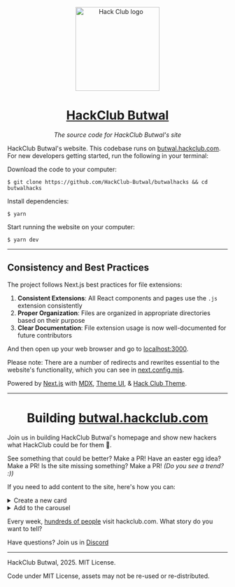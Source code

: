 <p align="center"><img width="192" alt="Hack Club logo" src="https://assets.hackclub.com/flag-standalone.svg"></p>
<h1 align="center"><a href="https://butwal.hackclub.com/">HackClub Butwal</a></h1>
<p align="center"><i>The source code for HackClub Butwal's site</i></p>

HackClub Butwal's website. This codebase runs on [butwal.hackclub.com](https://butwal.hackclub.com). For new developers getting started, run the following in your terminal:

Download the code to your computer:

    $ git clone https://github.com/HackClub-Butwal/butwalhacks && cd butwalhacks

Install dependencies:

    $ yarn

Start running the website on your computer:

    $ yarn dev

---

## Consistency and Best Practices

The project follows Next.js best practices for file extensions:

1. **Consistent Extensions**: All React components and pages use the `.js` extension consistently
2. **Proper Organization**: Files are organized in appropriate directories based on their purpose
3. **Clear Documentation**: File extension usage is now well-documented for future contributors

And then open up your web browser and go to [localhost:3000](http://localhost:3000).

Please note: There are a number of redirects and rewrites essential to the website's functionality, which you can see in [next.config.mjs](./next.config.mjs).

Powered by [Next.js] with [MDX], [Theme UI], & [Hack Club Theme].

---

<h1 align="center">Building <a href="https://butwal.hackclub.com/">butwal.hackclub.com</a></h1>

Join us in building HackClub Butwal's homepage and show new hackers what HackClub could be for them 💖.

See something that could be better? Make a PR! Have an easter egg idea? Make a PR! Is the site missing something? Make a PR! _(Do you see a trend? :))_

If you need to add content to the site, here's how you can:

<details> <summary>Create a new card</summary>

<img width="600" alt="Screenshot 2023-08-16 at 9 09 55 PM" src="https://github.com/hackclub/site/assets/65808924/fed45800-c834-4e4c-ad87-a21e01414fa9">

Most things on the homepage are carousel, modular components that can easily be added and removed according to relevancy to Hack Clubbers. There are 3 main sections: connection, open-source, and IRL community. Most new carousel will likely fall within the first two sections!

First, you can create a new file under [components/index/carousel](components/index/cards/) with the name of your new event/project. Next add `import CardModel from './card-model'` and add whatever you want :) Finally, use a <Buttons> component (`import Buttons from './button'`) to highlight call-to-action buttons. If it's the main button, use the primary prop to add a background color!

Your challenge: try and make the card as unique as possible, like a mini poster! Not sure where to start? Look at other carousel on the page :)

</details>

<details>
<summary>Add to the carousel</summary>

<img width="600" alt="Screenshot 2023-08-16 at 9 09 11 PM" src="https://github.com/hackclub/site/assets/65808924/044660eb-fb3d-43b6-a270-64a3fe51f3ca">

If there's a Hack Club or Hack Club community-led project (past or present) that Hack Clubbers can get involved in, please add it to [lib/carousel.json](lib/carousel.json) and add your card to the end of the json file. An example looks like this:

```json
{
  "background": "dark",
  "titleColor": "white",
  "descriptionColor": "white",
  "title": "Hackers Wanted",
  "description": "Our open love letter to hackers",
  "img": "https://a.slack-edge.com/production-standard-emoji-assets/14.0/apple-large/1f4bb@2x.png",
  "link": "/hackers-wanted"
}
```

</details>

Every week, [hundreds of people](https://plausible.io/hackclub.com) visit hackclub.com. What story do you want to tell?

Have questions? Join us in [Discord](https://dsc.gg/butwalhacks)

---

HackClub Butwal, 2025. MIT License.

[next.js]: https://nextjs.org
[mdx]: https://mdxjs.com
[theme ui]: https://theme-ui.com
[hack club theme]: https://theme.hackclub.com
[hack club]: https://hackclub.com
[hack club slack]: https://hackclub.com/slack

Code under MIT License, assets may not be re-used or re-distributed.
